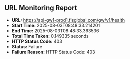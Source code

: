 ## URL Monitoring Report

- **URL:** https://api-gw1-prod1.fisglobal.com/gw/v1/health
- **Start Time:** 2025-08-03T08:48:33.214201
- **End Time:** 2025-08-03T08:48:33.363536
- **Total Time Taken:** 0.149335 seconds
- **HTTP Status Code:** 403
- **Status:** Failure
- **Failure Reason:** HTTP Status Code: 403
